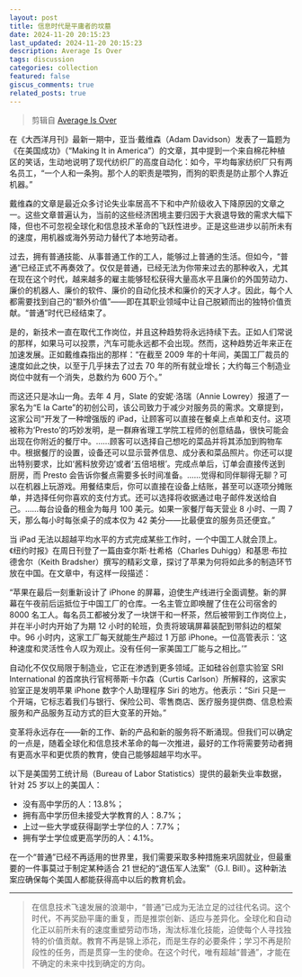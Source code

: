 ```yaml
---
layout: post
title: 信息时代是平庸者的坟墓
date: 2024-11-20 20:15:23
last_updated: 2024-11-20 20:15:23
description: Average Is Over
tags: discussion
categories: collection
featured: false
giscus_comments: true
related_posts: true
---
```


> 剪辑自 [Average Is Over](https://www.nytimes.com/2012/01/25/opinion/friedman-average-is-over.html)

在《大西洋月刊》最新一期中，亚当·戴维森（Adam Davidson）发表了一篇题为《在美国成功》（“Making It in America”）的文章，其中提到一个来自棉花种植区的笑话，生动地说明了现代纺织厂的高度自动化：如今，平均每家纺织厂只有两名员工，“一个人和一条狗。那个人的职责是喂狗，而狗的职责是防止那个人靠近机器。”

戴维森的文章是最近众多讨论失业率居高不下和中产阶级收入下降原因的文章之一。这些文章普遍认为，当前的这些经济困境主要归因于大衰退导致的需求大幅下降，但也不可忽视全球化和信息技术革命的飞跃性进步。正是这些进步以前所未有的速度，用机器或海外劳动力替代了本地劳动者。

过去，拥有普通技能、从事普通工作的工人，能够过上普通的生活。但如今，“普通”已经正式不再奏效了。仅仅是普通，已经无法为你带来过去的那种收入，尤其在现在这个时代，越来越多的雇主能够轻松获得大量高水平且廉价的外国劳动力、廉价的机器人、廉价的软件、廉价的自动化技术和廉价的天才人才。因此，每个人都需要找到自己的“额外价值”——即在其职业领域中让自己脱颖而出的独特价值贡献。“普通”时代已经结束了。

是的，新技术一直在取代工作岗位，并且这种趋势将永远持续下去。正如人们常说的那样，如果马可以投票，汽车可能永远都不会出现。然而，这种趋势近年来正在加速发展。正如戴维森指出的那样：“在截至 2009 年的十年间，美国工厂裁员的速度如此之快，以至于几乎抹去了过去 70 年的所有就业增长；大约每三个制造业岗位中就有一个消失，总数约为 600 万个。”

而这还只是冰山一角。去年 4 月，Slate 的安妮·洛瑞（Annie Lowrey）报道了一家名为“E la Carte”的初创公司，该公司致力于减少对服务员的需求。文章提到，这家公司“开发了一种增强版的 iPad，让顾客可以直接在餐桌上点单和支付。这项被称为‘Presto’的巧妙发明，是一群麻省理工学院工程师的创意结晶，很快可能会出现在你附近的餐厅中。……顾客可以选择自己想吃的菜品并将其添加到购物车中。根据餐厅的设置，设备还可以显示营养信息、成分表和菜品照片。你还可以提出特别要求，比如‘酱料放旁边’或者‘五倍培根’。完成点单后，订单会直接传送到厨房，而 Presto 会告诉你餐点需要多长时间准备。……觉得和同伴聊得无聊？可以在机器上玩游戏。用餐结束后，你可以直接在设备上结账，甚至可以逐项分摊账单，并选择任何你喜欢的支付方式。还可以选择将收据通过电子邮件发送给自己。……每台设备的租金为每月 100 美元。如果一家餐厅每天营业 8 小时、一周 7 天，那么每小时每张桌子的成本仅为 42 美分——比最便宜的服务员还便宜。”

当 iPad 无法以超越平均水平的方式完成某些工作时，一个中国工人就会顶上。《纽约时报》在周日刊登了一篇由查尔斯·杜希格（Charles Duhigg）和基思·布拉德舍尔（Keith Bradsher）撰写的精彩文章，探讨了苹果为何将如此多的制造环节放在中国。在文章中，有这样一段描述：

“苹果在最后一刻重新设计了 iPhone 的屏幕，迫使生产线进行全面调整。新的屏幕在午夜前后运抵位于中国工厂的仓库。一名主管立即唤醒了住在公司宿舍的 8000 名工人。每名员工都被分发了一块饼干和一杯茶，然后被带到工作岗位上，并在半小时内开始了为期 12 小时的轮班，负责将玻璃屏幕装配到带斜边的框架中。96 小时内，这家工厂每天就能生产超过 1 万部 iPhone。一位高管表示：‘这种速度和灵活性令人叹为观止。没有任何一家美国工厂能与之相比。’”

自动化不仅仅局限于制造业，它正在渗透到更多领域。正如硅谷创意实验室 SRI International 的首席执行官柯蒂斯·卡尔森（Curtis Carlson）所解释的，这家实验室正是发明苹果 iPhone 数字个人助理程序 Siri 的地方。他表示：“Siri 只是一个开端，它标志着我们与银行、保险公司、零售商店、医疗服务提供商、信息检索服务和产品服务互动方式的巨大变革的开始。”

变革将永远存在——新的工作、新的产品和新的服务将不断涌现。但我们可以确定的一点是，随着全球化和信息技术革命的每一次推进，最好的工作将需要劳动者拥有更高水平和更优质的教育，使自己能够超越平均水平。

以下是美国劳工统计局（Bureau of Labor Statistics）提供的最新失业率数据，针对 25 岁以上的美国人：

- 没有高中学历的人：13.8%；
- 拥有高中学历但未接受大学教育的人：8.7%；
- 上过一些大学或获得副学士学位的人：7.7%；
- 拥有学士学位或更高学历的人：4.1%。

在一个“普通”已经不再适用的世界里，我们需要采取多种措施来巩固就业，但最重要的一件事莫过于制定某种适合 21 世纪的“退伍军人法案”（G.I. Bill）。这种新法案应确保每个美国人都能获得高中以后的教育机会。

---

> 在信息技术飞速发展的浪潮中，“普通”已成为无法立足的过往代名词。这个时代，不再奖励平庸的重复，而是推崇创新、适应与差异化。全球化和自动化正以前所未有的速度重塑劳动市场，淘汰标准化技能，迫使每个人寻找独特的价值贡献。教育不再是锦上添花，而是生存的必要条件；学习不再是阶段性的任务，而是贯穿一生的使命。在这个时代，唯有超越“普通”，才能在不确定的未来中找到确定的方向。

